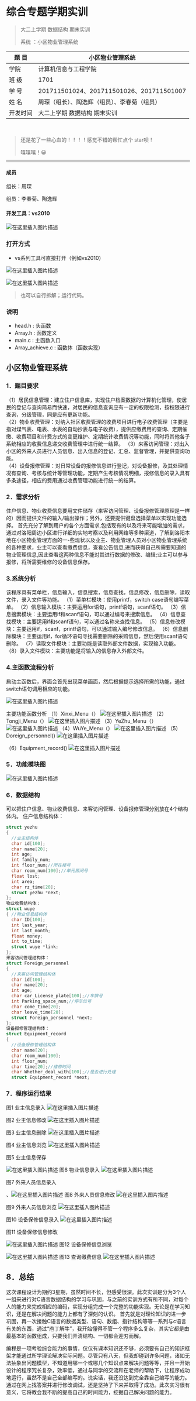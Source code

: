 # 综合专题学期实训

> 大二上学期 数据结构 期末实训
>
> 系统 ：小区物业管理系统

| 题    目 | 小区物业管理系统                             |
| -------- | -------------------------------------------- |
| 学院     | 计算机信息与工程学院                         |
| 班    级 | 1701                                         |
| 学    号 | 201711501024、201711501026、201711501007     |
| 姓    名 | 周琛（组长）、陶逸辉（组员）、李春菊（组员） |
| 开发时间 | 大二上学期 数据结构 期末实训                 |

​             

> 还是花了一些心血的！！！！感觉不错的帮忙点个 star呗！
>
> 嘻嘻嘻！😀

------



#### 成员

组长：周琛

组员：李春菊、陶逸辉



#### 开发工具：**vs2010**

![在这里插入图片描述](https://img-blog.csdnimg.cn/20191222131929505.png)



### 打开方式

- vs系列工具可直接打开（例如vs2010）

![在这里插入图片描述](https://img-blog.csdnimg.cn/20191222132449756.png)

![在这里插入图片描述](https://img-blog.csdnimg.cn/20191222132629445.png?x-oss-process=image/watermark,type_ZmFuZ3poZW5naGVpdGk,shadow_10,text_aHR0cHM6Ly9ibG9nLmNzZG4ubmV0L3dlaXhpbl80Mzk0OTc4OA==,size_16,color_FFFFFF,t_70)



> 也可以自行拆解；运行代码。



### 说明

- head.h :  头函数
- Array.h : 函数定义
- main.c :  主函数入口
- Array_achieve.c : 函数体（函数实现）




## 小区物业管理系统

### 1．题目要求

（1）居民信息管理：建立住户信息库，实现住户档案数据的计算机化管理，使居民的登记与查询简易而快速，对居民的信息查询应有一定的权限检测，按权限进行查询，分级管理，同是应有更新功能。  
（2）物业收费管理：对纳入社区收费管理的收费项目进行电子收费管理（主要是指对煤气表、电表、水表的自动抄表与电子收费），提供应缴费用的查询、定期催缴、收费项目和计费方式的变更维护、定期统计收费情况等功能，同时将其他各子系统相应的收费信息递交收费管理中进行统一结算。
（3）来客访问管理：对出入小区的外来人员进行人员信息、出入信息的登记、汇总、监督管理，并提供查询功能。  
（4）设备报修管理：对日常设备的报修信息进行登记，对设备报修，及其处理情况有查询、考核与统计等管理功能，定期产生考核情况明细，报修信息的录入具有多条途径，相应的费用通过收费管理功能进行统一的结算。

### 2．需求分析

  住户信息、物业收费信息要用文件储存（来客访问管理、设备报修管理原理是一样的）因而提供文件的输入/输出操作；另外，还要提供键盘选择菜单以实现功能选择。
首先充分了解到用户的各个方面需求,包括现有的以及将来可能增加的需求，通过对洛阳周边小区进行详细的实地考察以及利用网络等多种渠道，了解到洛阳本地在小区物业管理方面的一-些现状以及业主、物业管理人员对小区物业管理系统的各种要求，业主可以查看缴费信息，查看公告信息,进而获得自己所需要知道的物业管理信息,因此查看这两种信息不能对其进行数据的修改、编辑;业主可以参与报修，将所需要维修的设备信息保存。



### 3.系统分析

该程序具有菜单栏，信息输入，信息搜索，信息查找，信息修改，信息删除，读取文件，录入文件等功能。
（1）菜单栏模块：使用printf，switch case语句编写菜单。
（2）信息输入模块：主要运用for语句，printf语句，scanf语句。
（3）信息搜索模块：主要运用if和scanf语句，可以通过编号来搜索信息。
（4）信息查找模块：主要运用if和scanf语句，可以通过名称来查找信息。
（5）信息修改模块：主要运用if，scanf，printf语句，可以通过输入编号修改信息。
（6）信息删除模块：主要运用if，for循环语句寻找需要删除的采购信息，然后使用scanf语句删除。
（7）读取文件模块：主要功能是读取外部文件数据，实现输入功能。
（8）录入文件模块：主要功能是将输入的信息存入外部文件。

### 4.主函数流程分析

启动主函数后，界面会首先出现菜单画面，然后根据提示选择所需的功能，通过switch语句调用相应的功能。

![在这里插入图片描述](https://img-blog.csdnimg.cn/20191222130501872.png?x-oss-process=image/watermark,type_ZmFuZ3poZW5naGVpdGk,shadow_10,text_aHR0cHM6Ly9ibG9nLmNzZG4ubmV0L3dlaXhpbl80Mzk0OTc4OA==,size_16,color_FFFFFF,t_70)

主要功能函数分析
（1）Xinxi_Menu（）
![在这里插入图片描述](https://img-blog.csdnimg.cn/20191222130655849.png?x-oss-process=image/watermark,type_ZmFuZ3poZW5naGVpdGk,shadow_10,text_aHR0cHM6Ly9ibG9nLmNzZG4ubmV0L3dlaXhpbl80Mzk0OTc4OA==,size_16,color_FFFFFF,t_70)
（2）Tongji_Menu（）
![在这里插入图片描述](https://img-blog.csdnimg.cn/20191222130737493.png?x-oss-process=image/watermark,type_ZmFuZ3poZW5naGVpdGk,shadow_10,text_aHR0cHM6Ly9ibG9nLmNzZG4ubmV0L3dlaXhpbl80Mzk0OTc4OA==,size_16,color_FFFFFF,t_70)
（3）YeZhu_Menu（）
![在这里插入图片描述](https://img-blog.csdnimg.cn/20191222130810613.png?x-oss-process=image/watermark,type_ZmFuZ3poZW5naGVpdGk,shadow_10,text_aHR0cHM6Ly9ibG9nLmNzZG4ubmV0L3dlaXhpbl80Mzk0OTc4OA==,size_16,color_FFFFFF,t_70)
（4）WuYe_Menu（）
![在这里插入图片描述](https://img-blog.csdnimg.cn/20191222130826339.png?x-oss-process=image/watermark,type_ZmFuZ3poZW5naGVpdGk,shadow_10,text_aHR0cHM6Ly9ibG9nLmNzZG4ubmV0L3dlaXhpbl80Mzk0OTc4OA==,size_16,color_FFFFFF,t_70)
（5）Doreign_personnel()
![在这里插入图片描述](https://img-blog.csdnimg.cn/20191222130851518.png?x-oss-process=image/watermark,type_ZmFuZ3poZW5naGVpdGk,shadow_10,text_aHR0cHM6Ly9ibG9nLmNzZG4ubmV0L3dlaXhpbl80Mzk0OTc4OA==,size_16,color_FFFFFF,t_70)

（6）Equipment_record()
![在这里插入图片描述](https://img-blog.csdnimg.cn/20191222130907922.png?x-oss-process=image/watermark,type_ZmFuZ3poZW5naGVpdGk,shadow_10,text_aHR0cHM6Ly9ibG9nLmNzZG4ubmV0L3dlaXhpbl80Mzk0OTc4OA==,size_16,color_FFFFFF,t_70)

### 5．功能模块图
![在这里插入图片描述](https://img-blog.csdnimg.cn/20191222131352375.png?x-oss-process=image/watermark,type_ZmFuZ3poZW5naGVpdGk,shadow_10,text_aHR0cHM6Ly9ibG9nLmNzZG4ubmV0L3dlaXhpbl80Mzk0OTc4OA==,size_16,color_FFFFFF,t_70)
### 6．数据结构

   可以把住户信息、物业收费信息、来客访问管理、设备报修管理分别放在4个结构体内。
住户信息结构体：

```c
struct yezhu
{ 
  //业主结构体
  char id[100];
  char name[20];
  int age;
  int family_num;
  int floor_num;//所在楼号
  char room_num[100];//单元房间号
  float lost;
  int area;
  char rz_time[20];
  struct yezhu *next;
};
物业收费结构体：
struct wuye
{ //物业信息结构体
  char ID[100];
  int last_year;
  int last_month;
  float money;
  int to_time;
  struct wuye *link;
};
来客访问管理结构体：
struct Foreign_personnel
{ 
  //来客访问管理结构体
  char id[100];
  char name[20];
  int age;
  char car_License_plate[100];//车牌号
  int Parking_space_num;//停车位号
  char come_time[20];
  char leave_time[20];
  struct Foreign_personnel *next;
};
设备报修管理结构体：
struct Equipment_record
{ 
  //设备报修管理结构体
  char name[20]; 
  char room_num[100];
  int floor_num;
  char time[20];//维修时间
  char Whether_deal_with[100];//是否进行处理
  struct Equipment_record *next;
```



### 7．程序运行结果

图1 业主信息录入
![在这里插入图片描述](https://img-blog.csdnimg.cn/20191222131548197.png?x-oss-process=image/watermark,type_ZmFuZ3poZW5naGVpdGk,shadow_10,text_aHR0cHM6Ly9ibG9nLmNzZG4ubmV0L3dlaXhpbl80Mzk0OTc4OA==,size_16,color_FFFFFF,t_70)

图2 业主信息修改
![在这里插入图片描述](https://img-blog.csdnimg.cn/2019122213161662.png?x-oss-process=image/watermark,type_ZmFuZ3poZW5naGVpdGk,shadow_10,text_aHR0cHM6Ly9ibG9nLmNzZG4ubmV0L3dlaXhpbl80Mzk0OTc4OA==,size_16,color_FFFFFF,t_70)


图3 业主信息删除
![在这里插入图片描述](https://img-blog.csdnimg.cn/20191222131650880.png?x-oss-process=image/watermark,type_ZmFuZ3poZW5naGVpdGk,shadow_10,text_aHR0cHM6Ly9ibG9nLmNzZG4ubmV0L3dlaXhpbl80Mzk0OTc4OA==,size_16,color_FFFFFF,t_70)

图4 业主信息浏览
![在这里插入图片描述](https://img-blog.csdnimg.cn/20191222131655598.png?x-oss-process=image/watermark,type_ZmFuZ3poZW5naGVpdGk,shadow_10,text_aHR0cHM6Ly9ibG9nLmNzZG4ubmV0L3dlaXhpbl80Mzk0OTc4OA==,size_16,color_FFFFFF,t_70)

图5 业主信息保存

 ![在这里插入图片描述](https://img-blog.csdnimg.cn/20191222131654868.png?x-oss-process=image/watermark,type_ZmFuZ3poZW5naGVpdGk,shadow_10,text_aHR0cHM6Ly9ibG9nLmNzZG4ubmV0L3dlaXhpbl80Mzk0OTc4OA==,size_16,color_FFFFFF,t_70)
图6 物业信息录入
![在这里插入图片描述](https://img-blog.csdnimg.cn/20191222131704961.png?x-oss-process=image/watermark,type_ZmFuZ3poZW5naGVpdGk,shadow_10,text_aHR0cHM6Ly9ibG9nLmNzZG4ubmV0L3dlaXhpbl80Mzk0OTc4OA==,size_16,color_FFFFFF,t_70)

图7 外来人员信息录入

 、![在这里插入图片描述](https://img-blog.csdnimg.cn/20191222131702944.png?x-oss-process=image/watermark,type_ZmFuZ3poZW5naGVpdGk,shadow_10,text_aHR0cHM6Ly9ibG9nLmNzZG4ubmV0L3dlaXhpbl80Mzk0OTc4OA==,size_16,color_FFFFFF,t_70)
图8 外来人员信息修改
![在这里插入图片描述](https://img-blog.csdnimg.cn/20191222131712351.png?x-oss-process=image/watermark,type_ZmFuZ3poZW5naGVpdGk,shadow_10,text_aHR0cHM6Ly9ibG9nLmNzZG4ubmV0L3dlaXhpbl80Mzk0OTc4OA==,size_16,color_FFFFFF,t_70)

图9 外来人员信息浏览
![在这里插入图片描述](https://img-blog.csdnimg.cn/2019122213171791.png?x-oss-process=image/watermark,type_ZmFuZ3poZW5naGVpdGk,shadow_10,text_aHR0cHM6Ly9ibG9nLmNzZG4ubmV0L3dlaXhpbl80Mzk0OTc4OA==,size_16,color_FFFFFF,t_70)

图10 设备保修信息录入
![在这里插入图片描述](https://img-blog.csdnimg.cn/20191222131720360.png?x-oss-process=image/watermark,type_ZmFuZ3poZW5naGVpdGk,shadow_10,text_aHR0cHM6Ly9ibG9nLmNzZG4ubmV0L3dlaXhpbl80Mzk0OTc4OA==,size_16,color_FFFFFF,t_70)

图11 设备保修信息修改

 ![在这里插入图片描述](https://img-blog.csdnimg.cn/20191222131729622.png?x-oss-process=image/watermark,type_ZmFuZ3poZW5naGVpdGk,shadow_10,text_aHR0cHM6Ly9ibG9nLmNzZG4ubmV0L3dlaXhpbl80Mzk0OTc4OA==,size_16,color_FFFFFF,t_70)
图12 设备保修信息浏览

 ![在这里插入图片描述](https://img-blog.csdnimg.cn/20191222131735150.png?x-oss-process=image/watermark,type_ZmFuZ3poZW5naGVpdGk,shadow_10,text_aHR0cHM6Ly9ibG9nLmNzZG4ubmV0L3dlaXhpbl80Mzk0OTc4OA==,size_16,color_FFFFFF,t_70)
图13 查询缴费信息
![在这里插入图片描述](https://img-blog.csdnimg.cn/20191222131745564.png?x-oss-process=image/watermark,type_ZmFuZ3poZW5naGVpdGk,shadow_10,text_aHR0cHM6Ly9ibG9nLmNzZG4ubmV0L3dlaXhpbl80Mzk0OTc4OA==,size_16,color_FFFFFF,t_70)



## 8．总结

这次课程设计为期约3星期，虽然时间不长，但感受很深。此次实训是分为3个人一组来进行对C语言数据结构的学习与巩固，与之前的实训方式有所不同，对每个人的能力来完成相应的编码，实现分组完成一个完整的功能实现。无论是在学习知识，还是在解决问题的能力上都有了深刻的认识。 首先就是对理论知识的进一步巩固，再一次接触C语言的数据类型、语句、数组、指针结构等等一系列与c语言有关的东西，通过“庖丁解牛”，我开始懂得不管一个程序多么复杂，其实它都是由最基本的函数组成，只要我们弄清结构、一切都会迎刃而解。

 编程是一项考验综合能力的事情，仅仅有课本知识还不够，必须要有自己的知识框架才能通过所学理论解决实际问题。尽管只有八天，但我却碰到许多问题，诸如无法抽象出问题模型，不知道用哪一个或哪几个知识点来解决问题等等，并且一开始设计的程序冗长复杂，效率低，通过与同学的交流和在老师的帮助下，让程序成功地运行，虽然不是自己全部编写的。说实话，我还没达到完全靠自己编写的能力。通过在网上找答案并进行修改调试，还是坚持了下来并取得了成功。此次实习很有意义，它将教会我不断的提高自己的时间能力，挖掘自己解决问题的能力。